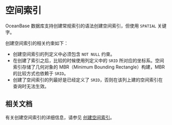 # 空间索引

OceanBase 数据库支持创建常规索引的语法创建空间索引，但使用 `SPATIAL` 关键字。

创建空间索引的相关约束如下：

* 创建空间索引的列定义中必须包含 `NOT NULL` 约束。
* 在创建了索引之后，比较的时候使用列定义中的 `SRID` 所对应的坐标系。空间索引存储了几何对象的 MBR（Minimum Bounding Rectangle）构建，MBR 的比较方式也依赖于 `SRID`。
* 创建了空间索引的列最好是已经定义了 `SRID`，否则在该列上建的空间索引在查询时无法生效。

## 相关文档

有关创建空间索引的详细信息，请参见 [创建空间索引](../../../../500.sql-reference/100.sql-syntax/200.common-tenant-of-mysql-mode/100.basic-elements-of-mysql-mode/100.data-type-of-mysql-mode/900.spatial-data-type-of-mysql-mode/400.create-spatial-indexes-of-mysql-mode.md)。
